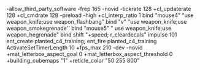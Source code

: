 -allow_third_party_software
-frep 165 -novid -tickrate 128 +cl_updaterate 128 +cl_cmdrate 128 -preload -high +cl_interp_ratio 1 
bind "mouse4" "use weapon_knife;use weapon_flashbang" 
bind "v" "use weapon_knife;use weapon_smokegrenade''
bind "mouse5" " use weapon_knife;use weapon_hegrenade"
bind shift "+speed; r_cleardecals"
impulse 101 
ent_create planted_c4_training; ent_fire planted_c4_training ActivateSetTimerLength 10
+fps_max 210 -dev -novid +mat_letterbox_aspect_goal 0 +mat_letterbox_aspect_threshold 0 +building_cubemaps "1"  +reticle_color "50 255 800"















<!--
**Krazyrf/Krazyrf** is a ✨ _special_ ✨ repository because its `README.md` (this file) appears on your GitHub profile.

Here are some ideas to get you started:

- 🔭 I’m currently working on ...
- 🌱 I’m currently learning ...
- 👯 I’m looking to collaborate on ...
- 🤔 I’m looking for help with ...
- 💬 Ask me about ...
- 📫 How to reach me: ...
- 😄 Pronouns: ...
- ⚡ Fun fact: ...
-->
